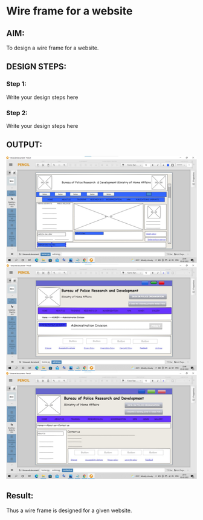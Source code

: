 # Wire frame for a website

## AIM:
To design a wire frame for a website.

## DESIGN STEPS:

### Step 1:
Write your design steps here 

### Step 2:
Write your design steps here

## OUTPUT:


![output](./op1.jpg)
![output](./op2.jpg)
![output](./op3.jpg)
## Result:
Thus a wire frame is designed for a given website.
